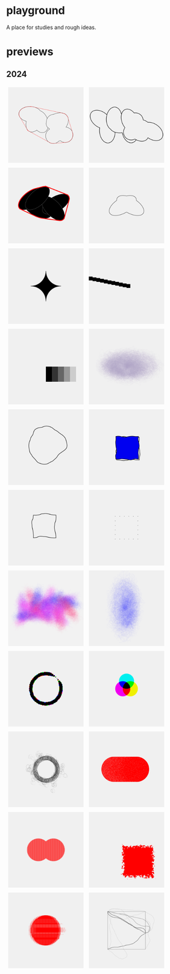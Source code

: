 # playground
A place for studies and rough ideas.  
# previews  


## 2024

<a href='2024/24022//'><img src='2024/24022///outputs/01.png' height='200' width='200' style='margin: 5px;'></a>     <a href='2024/24021//'><img src='2024/24021///outputs/01.png' height='200' width='200' style='margin: 5px;'></a>     <a href='2024/24020//'><img src='2024/24020///outputs/01.png' height='200' width='200' style='margin: 5px;'></a>     <a href='2024/24019//'><img src='2024/24019///outputs/01.png' height='200' width='200' style='margin: 5px;'></a>     <a href='2024/24018//'><img src='2024/24018///outputs/01.png' height='200' width='200' style='margin: 5px;'></a>     <a href='2024/24017//'><img src='2024/24017///outputs/01.png' height='200' width='200' style='margin: 5px;'></a>     <a href='2024/24016//'><img src='2024/24016///outputs/01.png' height='200' width='200' style='margin: 5px;'></a>     <a href='2024/24015//'><img src='2024/24015///outputs/01.png' height='200' width='200' style='margin: 5px;'></a>     <a href='2024/24014//'><img src='2024/24014///outputs/01.png' height='200' width='200' style='margin: 5px;'></a>     <a href='2024/24013//'><img src='2024/24013///outputs/01.png' height='200' width='200' style='margin: 5px;'></a>     <a href='2024/24012//'><img src='2024/24012///outputs/01.png' height='200' width='200' style='margin: 5px;'></a>     <a href='2024/24011//'><img src='2024/24011///outputs/01.png' height='200' width='200' style='margin: 5px;'></a>     <a href='2024/24010//'><img src='2024/24010///outputs/01.png' height='200' width='200' style='margin: 5px;'></a>     <a href='2024/24009//'><img src='2024/24009///outputs/01.png' height='200' width='200' style='margin: 5px;'></a>     <a href='2024/24008//'><img src='2024/24008///outputs/01.png' height='200' width='200' style='margin: 5px;'></a>     <a href='2024/24007//'><img src='2024/24007///outputs/01.png' height='200' width='200' style='margin: 5px;'></a>     <a href='2024/24006//'><img src='2024/24006///outputs/01.png' height='200' width='200' style='margin: 5px;'></a>     <a href='2024/24005//'><img src='2024/24005///outputs/01.png' height='200' width='200' style='margin: 5px;'></a>     <a href='2024/24004//'><img src='2024/24004///outputs/01.png' height='200' width='200' style='margin: 5px;'></a>     <a href='2024/24003//'><img src='2024/24003///outputs/01.png' height='200' width='200' style='margin: 5px;'></a>     <a href='2024/24002//'><img src='2024/24002///outputs/01.png' height='200' width='200' style='margin: 5px;'></a>     <a href='2024/24001//'><img src='2024/24001///outputs/01.png' height='200' width='200' style='margin: 5px;'></a>     
